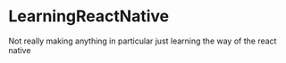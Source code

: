 # LearningReactNative
Not really making anything in particular just learning the way of the react native
